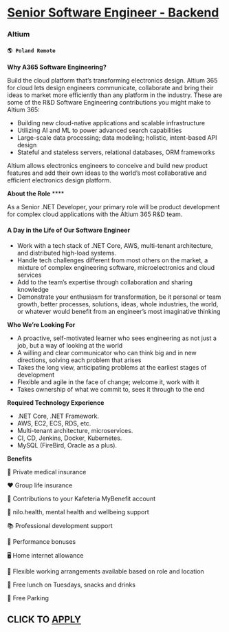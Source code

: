 # [Senior Software Engineer - Backend](https://www.remotewlb.com/apply/senior-software-engineer-backend-123028)  
### Altium  
#### `🌎 Poland Remote`  

**Why A365 Software Engineering?**

Build the cloud platform that’s transforming electronics design. Altium 365 for cloud lets design engineers communicate, collaborate and bring their ideas to market more efficiently than any platform in the industry. These are some of the R&D Software Engineering contributions you might make to Altium 365:

  * Building new cloud-native applications and scalable infrastructure
  * Utilizing AI and ML to power advanced search capabilities
  * Large-scale data processing; data modeling; holistic, intent-based API design
  * Stateful and stateless servers, relational databases, ORM frameworks

Altium allows electronics engineers to conceive and build new product features and add their own ideas to the world’s most collaborative and efficient electronics design platform.

**About the Role** ****

As a Senior .NET Developer, your primary role will be product development for complex cloud applications with the Altium 365 R&D team.

#### **A Day in the Life of Our Software Engineer**

  * Work with a tech stack of .NET Core, AWS, multi-tenant architecture, and distributed high-load systems.
  * Handle tech challenges different from most others on the market, a mixture of complex engineering software, microelectronics and cloud services
  * Add to the team’s expertise through collaboration and sharing knowledge
  * Demonstrate your enthusiasm for transformation, be it personal or team growth, better processes, solutions, ideas, whole industries, the world, or whatever would benefit from an engineer’s most imaginative thinking

**Who We’re Looking For**

  * A proactive, self-motivated learner who sees engineering as not just a job, but a way of looking at the world 
  * A willing and clear communicator who can think big and in new directions, solving each problem that arises
  * Takes the long view, anticipating problems at the earliest stages of development
  * Flexible and agile in the face of change; welcome it, work with it
  * Takes ownership of what we commit to, sees it through to the end

**Required Technology Experience**

  * .NET Core, .NET Framework.
  * AWS, EC2, ECS, RDS, etc.
  * Multi-tenant architecture, microservices.
  * CI, CD, Jenkins, Docker, Kubernetes.
  * MySQL (FireBird, Oracle as a plus).

**Benefits**

🏥 Private medical insurance

❤️ Group life insurance

🏦 Contributions to your Kafeteria MyBenefit account

🧘 nilo.health, mental health and wellbeing support

📚 Professional development support

💸 Performance bonuses

🖥 Home internet allowance

🏡 Flexible working arrangements available based on role and location

🥪 Free lunch on Tuesdays, snacks and drinks

🚗 Free Parking

  
## CLICK TO [APPLY](https://www.remotewlb.com/apply/senior-software-engineer-backend-123028)

